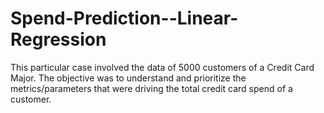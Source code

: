 # Spend-Prediction--Linear-Regression
This particular case involved the data of 5000 customers of a Credit Card Major. The objective was to understand and prioritize the metrics/parameters that were driving the total credit card spend of a customer.
